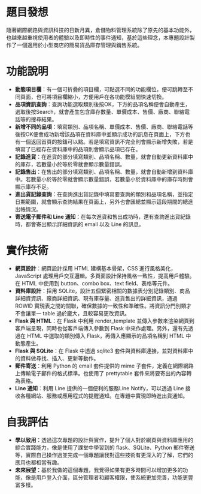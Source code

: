# 題目發想 
隨著網際網路與資訊科技的日新月異，倉儲物料管理系統除了原先的基本功能外，也越來越重視使用者的體驗以及即時性的事件通知，基於這些理念，本專題設計製作了一個適用於小型商店的簡易貨品庫存管理與銷售系統。 

# 功能說明 
* **動態項目欄**：有一個可折疊的項目欄，可點選不同的功能欄位，便可跳轉至不同頁面，也可將項目欄縮小，方便用戶在各功能模組間快速切換。 
* **品項資訊查詢**：查詢功能選取類別後按OK，下方的品項名稱便會自動產生，選取後按Search，就會產生包含庫存數量、單價成本、售價、廠商、聯絡電話等的搜尋結果。 
* **新增不同的品項**：填寫類別、品項名稱、單價成本、售價、廠商、聯絡電話等後按OK便會成功新增該品項在資料庫中並顯示成功的訊息在頁面上，下方也有一個返回首頁的按鈕可以點。若是填寫資訊不完全則會顯示新增失敗，若是填寫了已經存在資料庫中的品項則會顯示品項已存在。 
* **記錄進貨**：在進貨的部分填寫類別、品項名稱、數量，就會自動更新資料庫中的庫存，若數量小於等於零就會顯示數量錯誤。 
* **記錄售出**：在售出的部分填寫類別、品項名稱、數量，就會自動新增到資料庫中。若數量小於等於零就會顯示數量錯誤，若數量小於資料庫中的庫存時則會顯示庫存不足。 
* **進出貨記錄查詢**：在查詢進出貨記錄中填寫要查詢的類別和品項名稱，並指定日期範圍，就會顯示查詢結果在頁面上，另外也會匯總並顯示這段期間的總進出帳情況。 
* **寄送電子郵件和 Line 通知**：在每次進貨和售出成功時，還有查詢進出貨紀錄時，都會寄出顯示詳細資訊的 email 以及 Line 的訊息。 

# 實作技術 
* **網頁設計**：網頁設計採用 HTML 建構基本骨架，CSS 進行風格美化，JavaScript 處理用戶交互邏輯。多頁面設計保持風格一致性，提高用戶體驗。在 HTML 中使用到 button、combo box、text field、表格等元件。 
* **資料庫設計**：採用 SQLite，設計五個緊密相關的數據表分別記錄類別、商品詳細資資訊、廠商詳細資訊、現有庫存量、進貨售出的詳細資訊，通過 ROWID 實現表之間的關聯，確保數據的一致性和準確性。將資訊分門別類才不會讓單一 table 過於龐大，且較容易更改資訊。 
* **Flask 與 HTML**：在 Flask 中利用 render_template 並傳入參數來渲染網頁到客戶端呈現，同時也從客戶端傳入參數到 Flask 中來作處理。另外，還有先透過在 HTML 中選取的類別傳入 Flask，再傳入應顯示的品項名稱到 HTML 中動態產生。 
* **Flask 與 SQLite**：在 Flask 中透過 sqlite3 套件與資料庫連接，並對資料庫中的資料做尋找、插入、更新等動作。 
* **郵件寄送**：利用 Python 的 email 套件提供的 mime 子套件，定義在網際網路上傳輸電子郵件的格式標準。也使用了 prettytable 套件來將要寄出的內容轉為表格。 
* **Line 通知**：利用 Line 提供的一個便利的服務Line Notify，可以透過 Line 接收各種網站、服務或應用程式的提醒通知。在專題中實現即時進出貨通知。 

# 自我評估 
* **學以致用**：透過這次專題的設計與實作，提升了個人對於網頁與資料庫應用的綜合實踐能力，像是使用了課堂中學習到的 flask、SQLite、Python 郵件寄送等，實際自己操作過並完成一個專題讓我對這些技術有更深入的了解，它們的應用也都相當有趣。 
* **未來展望**：基於我做的這個專題，我覺得如果有更多時間可以增加更多的功能，像是用戶登入介面，區分管理者和顧客權限，使系統更加完善，功能更豐富多樣。
